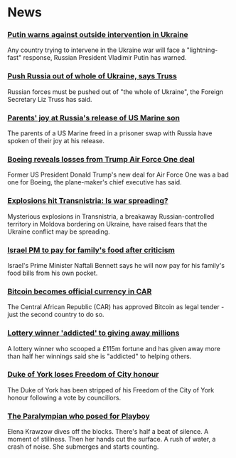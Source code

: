 # News
### [Putin warns against outside intervention in Ukraine](https://www.bbc.com/news/world-europe-61252320)
Any country trying to intervene in the Ukraine war will face a "lightning-fast" response, Russian President Vladimir Putin has warned.
### [Push Russia out of whole of Ukraine, says Truss](https://www.bbc.com/news/uk-61251698)
Russian forces must be pushed out of "the whole of Ukraine", the Foreign Secretary Liz Truss has said.
### [Parents' joy at Russia's release of US Marine son](https://www.bbc.com/news/world-us-canada-61156745)
The parents of a US Marine freed in a prisoner swap with Russia have spoken of their joy at his release.
### [Boeing reveals losses from Trump Air Force One deal](https://www.bbc.com/news/business-61250667)
Former US President Donald Trump's new deal for Air Force One was a bad one for Boeing, the plane-maker's chief executive has said.
### [Explosions hit Transnistria: Is war spreading?](https://www.bbc.com/news/world-europe-61233095)
Mysterious explosions in Transnistria, a breakaway Russian-controlled territory in Moldova bordering on Ukraine, have raised fears that the Ukraine conflict may be spreading.
### [Israel PM to pay for family's food after criticism](https://www.bbc.com/news/61243038)
Israel's Prime Minister Naftali Bennett says he will now pay for his family's food bills from his own pocket.
### [Bitcoin becomes official currency in CAR](https://www.bbc.com/news/world-africa-61248809)
The Central African Republic (CAR) has approved Bitcoin as legal tender - just the second country to do so.
### [Lottery winner 'addicted' to giving away millions](https://www.bbc.com/news/uk-england-tees-61241436)
A lottery winner who scooped a £115m fortune and has given away more than half her winnings said she is "addicted" to helping others.
### [Duke of York loses Freedom of City honour](https://www.bbc.com/news/uk-england-york-north-yorkshire-61247885)
The Duke of York has been stripped of his Freedom of the City of York honour following a vote by councillors.
### [The Paralympian who posed for Playboy](https://www.bbc.com/sport/disability-sport/61245516)
Elena Krawzow dives off the blocks. There's half a beat of silence. A moment of stillness. Then her hands cut the surface. A rush of water, a crash of noise. She submerges and starts counting.
